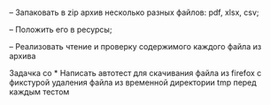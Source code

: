 # 
– Запаковать в zip архив несколько разных файлов: pdf, xlsx, csv;

– Положить его в ресурсы;

– Реализовать чтение и проверку содержимого каждого файла из архива


Задачка со *
Написать автотест для скачивания файла из firefox с фикстурой удаления файла из временной директории tmp перед каждым тестом
